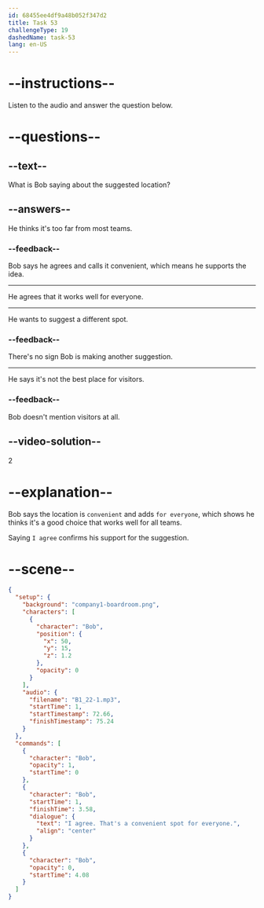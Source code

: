```yaml
---
id: 68455ee4df9a48b052f347d2
title: Task 53
challengeType: 19
dashedName: task-53
lang: en-US
---
```


<!-- (Audio) Bob: I agree. That's a convenient spot for everyone. -->

# --instructions--

Listen to the audio and answer the question below.

# --questions--

## --text--

What is Bob saying about the suggested location?

## --answers--

He thinks it's too far from most teams.

### --feedback--

Bob says he agrees and calls it convenient, which means he supports the idea.

---

He agrees that it works well for everyone.

---

He wants to suggest a different spot.

### --feedback--

There's no sign Bob is making another suggestion.

---

He says it's not the best place for visitors.

### --feedback--

Bob doesn't mention visitors at all.

## --video-solution--

2

# --explanation--

Bob says the location is `convenient` and adds `for everyone`, which shows he thinks it's a good choice that works well for all teams.

Saying `I agree` confirms his support for the suggestion.

# --scene--

```json
{
  "setup": {
    "background": "company1-boardroom.png",
    "characters": [
      {
        "character": "Bob",
        "position": {
          "x": 50,
          "y": 15,
          "z": 1.2
        },
        "opacity": 0
      }
    ],
    "audio": {
      "filename": "B1_22-1.mp3",
      "startTime": 1,
      "startTimestamp": 72.66,
      "finishTimestamp": 75.24
    }
  },
  "commands": [
    {
      "character": "Bob",
      "opacity": 1,
      "startTime": 0
    },
    {
      "character": "Bob",
      "startTime": 1,
      "finishTime": 3.58,
      "dialogue": {
        "text": "I agree. That's a convenient spot for everyone.",
        "align": "center"
      }
    },
    {
      "character": "Bob",
      "opacity": 0,
      "startTime": 4.08
    }
  ]
}
```
